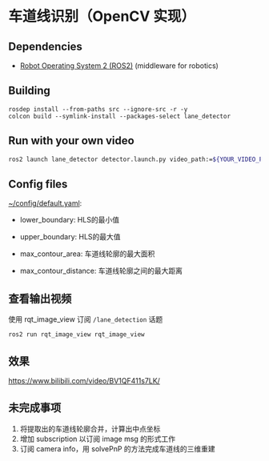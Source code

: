 # 车道线识别（OpenCV 实现）

## Dependencies

- [Robot Operating System 2 (ROS2)](https://docs.ros.org/en/galactic/) (middleware for robotics)

## Building

	rosdep install --from-paths src --ignore-src -r -y
	colcon build --symlink-install --packages-select lane_detector

## Run with your own video

```bash
ros2 launch lane_detector detector.launch.py video_path:=${YOUR_VIDEO_PATH}
```

## Config files

[~/config/default.yaml](config/default.yaml):

- lower_boundary: HLS的最小值

- upper_boundary: HLS的最大值

- max_contour_area: 车道线轮廓的最大面积

- max_contour_distance: 车道线轮廓之间的最大距离

## 查看输出视频

使用 rqt_image_view 订阅 `/lane_detection` 话题

    ros2 run rqt_image_view rqt_image_view

## 效果

https://www.bilibili.com/video/BV1QF411s7LK/

## 未完成事项

1. 将提取出的车道线轮廓合并，计算出中点坐标
2. 增加 subscription 以订阅 image msg 的形式工作
3. 订阅 camera info，用 solvePnP 的方法完成车道线的三维重建
